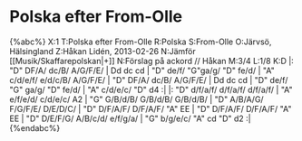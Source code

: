 # Polska efter From-Olle

{%abc%}
X:1
T:Polska efter From-Olle
R:Polska
S:From-Olle
O:Järvsö, Hälsingland
Z:Håkan Lidén, 2013-02-26
N:Jämför [[Musik/Skaffarepolskan|+]]
N:Förslag på ackord // Håkan
M:3/4
L:1/8
K:D
|: "D" DF/A/ dc/B/ A/G/F/E/ | Dd dc cd | "D" de/f/ "G"ga/g/ "D" fe/d/ | "A" c/d/e/f/ e/d/c/B/ A/G/F/E/ | 
"D" DF/A/ dc/B/ A/G/F/E/ | Dd dc cd | "D" de/f/ "G" ga/g/ "D" fe/d/ | "A" c/d/e/c/ "D" d4 :|
|: "D" d/f/a/f/ d/f/a/f/ d/f/a/f/ | "A" e/f/e/d/ c/d/e/c/ A2 | "G" G/B/d/B/ G/B/d/B/ G/B/d/B/ | "D" A/B/A/G/ F/G/F/E/ D/E/D/C/ |
"D" D/F/A/F/ D/F/A/F/ "A" EE | "D" D/F/A/F/ D/F/A/F/ "A" EE | "D" D/E/F/G/ A/B/c/d/ e/f/g/a/ | "G" b/g/e/c/ "A" cd "D" d2 :|
{%endabc%}
